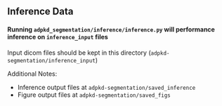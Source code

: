 ## Inference Data

#### Running `adpkd_segmentation/inference/inference.py` will performance inference on `inference_input` files

Input dicom files should be kept in this directory (`adpkd-segmentation/inference_input`)

Additional Notes:
* Inference output files at `adpkd-segmentation/saved_inference`
* Figure output files at `adpkd-segmentation/saved_figs`